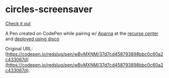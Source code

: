 # circles-screensaver

[Check it out](https://circles-screensaver.rcdis.co/)

A Pen created on CodePen while pairing w/ [Aparna](https://github.com/cranberrymuffin) at the [recurse center](https://www.recurse.com/) and [deployed using disco](https://docs.letsdisco.dev/deployment-guides/static-site)

Original URL: [https://codepen.io/redslug/pen/wBvMXNM/37d7cd458793898bbc0c60a2c433067d](https://codepen.io/redslug/pen/wBvMXNM/37d7cd458793898bbc0c60a2c433067d).
